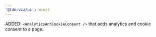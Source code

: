 ```yaml
---
'@ldn-viz/ui': minor
---
```


ADDED: `<AnalyticsAndCookieConsent />` that adds analytics and cookie consent to a page.
